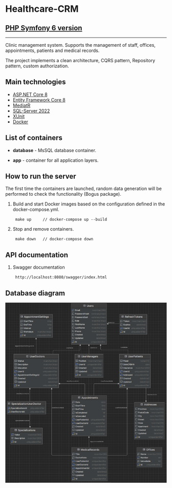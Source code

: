 # Healthcare-CRM

## [PHP Symfony 6 version](https://github.com/gitEugeneL/Healthcare-CRM/tree/PHP-Symfony-6)

---

Clinic management system. Supports the management of staff, offices, appointments, patients and medical records.

The project implements a clean architecture, CQRS pattern, Repository pattern, custom authorization.

## Main technologies

* [ASP.NET Core 8](https://learn.microsoft.com/en-us/aspnet/core/introduction-to-aspnet-core?view=aspnetcore-8.0)
* [Entity Framework Core 8](https://learn.microsoft.com/en-us/ef/core)
* [MediatR](https://github.com/jbogard/MediatR)
* [SQL-Server 2022](https://www.microsoft.com/pl-pl/sql-server/sql-server-2022)
* [XUnit](https://xunit.net)
* [Docker](https://www.docker.com)


## List of containers

* **database** - MsSQL database container.

* **app** - container for all application layers.


## How to run the server

The first time the containers are launched, random data generation will be performed to check the functionality (Bogus package).

1. Build and start Docker images based on the configuration defined in the docker-compose.yml.

        make up     // docker-compose up --build

2. Stop and remove containers.

        make down   // docker-compose down


## API documentation

1. Swagger documentation

        http://localhost:8080/swagger/index.html


## Database diagram

![Database diagram](https://github.com/gitEugeneL/Healthcare-CRM/blob/main/diagram.png?raw=true)

